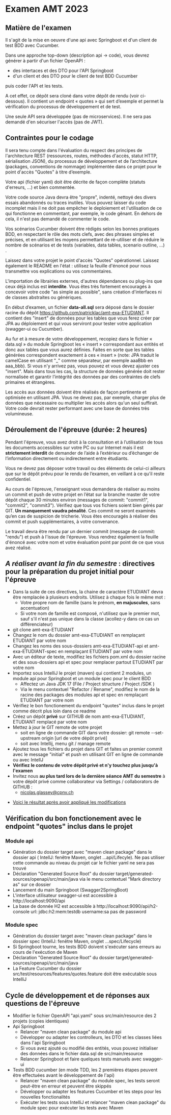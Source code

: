 # Examen AMT 2023

## Matière de l'examen 
Il s'agit de la mise en oeuvre d'une api avec Springboot et d'un client de test BDD avec Cucumber.

Dans une approche top-down (description api -> code), vous devrez générer à partir d'un fichier OpenAPI :
 - des intertaces et des DTO pour l'API Springboot
 - d'un client et des DTO pour le client de test BDD Cucumber

puis coder l'API et les tests.

A cet effet, ce dépôt sera cloné dans votre dépôt de rendu (voir ci-dessous). 
Il contient un endpoint « quotes » qui sert d’exemple et permet la vérification
du processus de développement et de test. 

Une seule API sera développée (pas de microservices).
Il ne sera pas demandé d'en sécuriser l'accès (pas de JWT).

## Contraintes pour le codage

Il sera tenu compte dans l'évaluation du respect des principes de l'architecture REST
(ressources, routes, méthodes d'accès, statut HTTP, sérialisation JSON), 
du processus de développement
et de l’architecture (packages, conventions de nommage) implémentée dans ce projet 
pour le point d'accès "Quotes" à titre d’exemple. 

Votre api (fichier yaml) doit être décrite de façon complète (statuts d'erreurs, ...) et bien commentée.

Votre code source Java devra être "propre", indenté, nettoyé des divers essais abandonnés ou traces inutiles.
Vous pouvez laisser du code incomplet mais il ne doit pas empêcher le deploiement 
et l'utilisation de ce qui fonctionne en commentant, par exemple, le code gênant.
En dehors de cela, il n'est pas demandé de commenter le code. 

Vos scénarios Cucumber doivent être rédigés selon les bonnes pratiques BDD, 
en respectant le rôle des mots clefs, avec des phrases simples et précises, 
et en utilisant les moyens permettant de ré-utiliser  et de réduire le nombre de scénarios
et de tests (variables, data tables, scenario outline, ...) .

Laissez dans votre projet le point d'accès "Quotes" opérationnel.
Laissez également le README en l'état : utilisez la feuille d'énoncé pour nous transmettre 
vos explications ou vos commentaires.

L'importation de librairies externes, d'autres dépendances ou plug-ins que ceux déjà inclus est **interdite**.
Vous êtes très fortement encouragés à concevoir votre code "as simple as possible",
sans création d'interfaces ni de classes abstraites ou génériques.

En début d’examen, un fichier **data-all.sql** sera déposé dans le dossier racine 
du dépôt https://github.com/patricklac/amt-exa-ETUDIANT.
Il contient des "insert" de données pour les tables que vous ferez créer par JPA au déploiement
et qui vous serviront pour tester votre application (swagger-ui ou Cucumber).

Au fur et à mesure de votre développement, recopiez dans le fichier « data.sql » du module Springboot
les « insert » correspondant aux entités et donc aux tables que vous aurez définies.
Faites en sorte que les tables générées correspondent exactement à ces « insert » 
(note: JPA traduit le camelCase en utilisant "_" comme séparateur, par exemple aaaBbb en aaa_bbb). 
Si vous n'y arrivez pas, vous pouvez et vous devez ajuster ces "insert". 
Mais dans tous les cas, la structure de données générée doit rester normalisée 
et garantir l’intégrité des données par des contraintes de clefs primaires et étrangères.

Les accès aux données doivent être réalisés de façon pertinente et optimisée en utilisant JPA. 
Vous ne devez pas, par exemple, charger plus de données que nécessaire
ou multiplier les accès alors qu'un seul suffirait. 
Votre code devrait rester performant avec une base de données très volumineuse.

## Déroulement de l'épreuve (durée: 2 heures)

Pendant l'épreuve, vous avez droit à la consultation et à l’utilisation de tous les documents accessibles sur votre PC 
ou sur Internet mais il est **strictement interdit** de demander de l’aide à l’extérieur 
ou d’échanger de l’information directement ou indirectement entre étudiants. 

Vous ne devez pas déposer votre travail ou des éléments de celui-ci ailleurs que sur le dépôt prévu 
pour le rendu de l’examen, en veillant à ce qu’il reste confidentiel.

Au cours de l'épreuve, l'enseignant vous demandera de réaliser au moins un commit et push de votre projet en l’état
sur la branche master de votre dépôt chaque 30 minutes environ (messages de commit: "commit1", "commit2", "commit3"). Vérifiez que tous vos fichiers soient bien gérés par GIT. 
**Un manquement vaudra pénalité**. Ces commit ne seront examinés qu’en cas de suspicion de tricherie.
Vous êtes encouragés à réaliser des commit et push supplémentaires, à votre convenance. 

Le travail devra être rendu par un dernier commit (message de commit: "rendu") et push à l'issue de l'épreuve.
Vous rendrez également la feuille d'énoncé avec votre nom et votre évaluation point par point de ce que vous avez réalisé. 

## _A réaliser avant la fin du semestre_ : directives pour la préparation du projet initial pour l'épreuve
 - Dans la suite de ces directives, la chaine de caractère ETUDIANT devra être remplacée à plusieurs endroits. Utilisez à chaque fois le même mot :
   - Votre propre nom de famille (sans le prénom, **en majuscules**, sans accentuation)
   - Si votre nom de famille est composé, n'utilisez que le premier mot, sauf s'il n'est pas unique dans la classe (acollez-y dans ce cas un différenciateur)
 - git clone amt-exa-ETUDIANT
 - Changez le nom du dossier amt-exa-ETUDIANT en remplaçant ETUDIANT par votre nom
 - Changez les noms des sous-dossiers amt-exa-ETUDIANT-api et amt-exa-ETUDIANT-spec en remplaçant ETUDIANT par votre nom
 - Avec un éditeur de texte, modifiez les fichiers pom.xml du dossier racine et des sous-dossiers api et spec pour remplacer partout ETUDIANT par votre nom
 - Importez sous IntelliJ le projet (maven) qui contient 2 modules, un module api pour Springboot
et un module spec pour le client BDD
   - Affectez un Java JDK 17 (File / Project structure / Project /SDK )
   - Via le menu contextuel "Refactor / Rename", modifiez le nom de la racine des packages des modules api et spec en remplaçant ETUDIANT par votre nom
 - Vérifiez le bon fonctionement du endpoint "quotes" inclus dans le projet comme décrit plus loin dans ce readme
 - Créez un dépôt **privé** sur GITHUB de nom amt-exa-ETUDIANT, ETUDIANT remplacé par votre nom
 - Mettez à jour le GIT remote de votre projet
   - soit en ligne de commande GIT dans votre dossier: git remote --set-upstream origin [url de votre dépôt privé]
   - soit avec Intellij, menu git / manage remote
 - Ajoutez tous les fichiers du projet dans GIT et faites un premier commit avec le message "initial" et push en utilisant GIT en ligne de commande ou avec IntellJ
 - **Vérifiez le contenu de votre dépôt privé et n'y touchez plus jusqu'à l'examen**
 - Invitez nous **au plus tard lors de la dernière séance AMT du semestre** à votre dépôt privé comme collaborateur via Settings / collaborators de GITHUB :
   - nicolas.glassey@cpnv.ch

* [Voici le résultat après avoir appliqué les modifications](https://github.com/HEIG-vd-AMT/amt-exa-ETUDIANT/pull/1/files)


## Vérification du bon fonctionement avec le endpoint "quotes" inclus dans le projet
 ### Module api
  - Génération du dossier target avec "maven clean package" dans le dossier api 
( IntellJ: fenêtre Maven, onglet ...api/Lifecyle).
Ne pas utiliser cette commande au niveau du projet car le fichier yaml ne sera pas trouvé
  - Déclaration "Generated Source Root" du dossier target/generated-sources/openapi/src/main/java 
    via le menu contextuel "Mark directory as" sur ce dossier
  - Lancement du main Springboot (Swagger2SpringBoot)
  - L'interface utilisateur swagger-ui est accessible à http://localhost:9090/api
  - La base de donnée H2 est accessible à http://localhost:9090/api/h2-console
      url: jdbc:h2:mem:testdb username:sa pas de password
  ### Module spec
  - Génération du dossier target avec "maven clean package" dans le dossier spec (IntellJ: fenêtre Maven, onglet ...spec/Lifecycle)
  - Si Springboot tourne, les tests BDD doivent s'exécuter sans erreurs au cours de l'exécution de Maven
  - Déclaration "Generated Source Root" du dossier target/generated-sources/openapi/src/main/java 
  - La Feature Cucumber du dossier src/test/resources/features/quotes.feature doit être exécutable sous IntelliJ
  
  ## Cycle de développement et de réponses aux questions de l'épreuve
  - Modifier le fichier OpenAPI "api.yaml" sous src/main/resource des 2 projets (copies identiques)
  - Api Springboot
    - Relancer "maven clean package" du module api
    - Développer ou adapter les controlleurs, les DTO et les classes liées dans l'api Springboot
    - Si vous avez ajouté ou modifié des entités, vous pouvez initialiser des données 
      dans le fichier data.sql de src/main/resource
    - Relancer Springboot et faire quelques tests manuels avec swagger-ui
  - Tests BDD cucumber (en mode TDD, les 2 premières étapes peuvent être effectuées avant le développement de l'api)
    - Relancer "maven clean package" du module spec, les tests seront peut-être en erreur et peuvent être skippés
    - Développer ou adapter les features Cucumber et les steps pour les nouvelles fonctionalités
    - Exécuter les tests sous IntelliJ et relancer "maven clean package" du module spec pour exécuter les tests avec Maven
  
    
